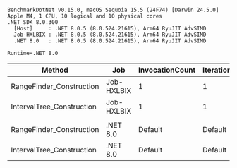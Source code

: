 ```

BenchmarkDotNet v0.15.0, macOS Sequoia 15.5 (24F74) [Darwin 24.5.0]
Apple M4, 1 CPU, 10 logical and 10 physical cores
.NET SDK 8.0.300
  [Host]     : .NET 8.0.5 (8.0.524.21615), Arm64 RyuJIT AdvSIMD
  Job-HXLBIX : .NET 8.0.5 (8.0.524.21615), Arm64 RyuJIT AdvSIMD
  .NET 8.0   : .NET 8.0.5 (8.0.524.21615), Arm64 RyuJIT AdvSIMD

Runtime=.NET 8.0  

```
| Method                    | Job        | InvocationCount | IterationCount | LaunchCount | UnrollFactor | WarmupCount | Mean        | Error    | StdDev   | Ratio |
|-------------------------- |----------- |---------------- |--------------- |------------ |------------- |------------ |------------:|---------:|---------:|------:|
| RangeFinder_Construction  | Job-HXLBIX | 1               | 1              | 1           | 1            | 1           |    854.9 ms |       NA |  0.00 ms |  0.08 |
| IntervalTree_Construction | Job-HXLBIX | 1               | 1              | 1           | 1            | 1           | 10,629.1 ms |       NA |  0.00 ms |  1.00 |
|                           |            |                 |                |             |              |             |             |          |          |       |
| RangeFinder_Construction  | .NET 8.0   | Default         | Default        | Default     | 16           | Default     |    840.1 ms |  5.54 ms |  4.91 ms |  0.08 |
| IntervalTree_Construction | .NET 8.0   | Default         | Default        | Default     | 16           | Default     | 10,628.4 ms | 90.61 ms | 84.76 ms |  1.00 |
